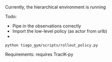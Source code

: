 
Currently, the hierarchical environment is running

Todo:
- Pipe in the observations correctly
- Import the low-level policy (as actor from urlb)
- 

```commandline
python tiago_gym/scripts/rollout_policy.py
```

Requirements:
requires TracIK-py
